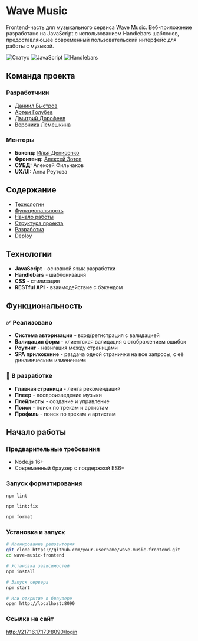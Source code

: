 # Wave Music

Frontend-часть для музыкального сервиса Wave Music. Веб-приложение разработано на JavaScript с использованием Handlebars шаблонов, предоставляющее современный пользовательский интерфейс для работы с музыкой.

![Статус](https://img.shields.io/badge/статус-в_разработке-orange)
![JavaScript](https://img.shields.io/badge/JavaScript-ES6+-yellow)
![Handlebars](https://img.shields.io/badge/Handlebars-шаблонизация-orange)

## Команда проекта

### Разработчики

- [Даниил Быстров](https://github.com/ska66696)
- [Артем Голубев](https://github.com/Xyzdat)
- [Дмитрий Дорофеев](https://github.com/poopaapopa)
- [Вероника Лемешкина](https://github.com/LemeshkinaVeronika)

### Менторы

- **Бэкенд:** [Илья Денисенко](https://github.com/MatiXxD)
- **Фронтенд:** [Алексей Зотов](https://github.com/let-robots-reign)
- **СУБД:** Алексей Фильчаков
- **UX/UI:** Анна Реутова

## Содержание

- [Технологии](#технологии)
- [Функциональность](#функциональность)
- [Начало работы](#начало-работы)
- [Структура проекта](#структура-проекта)
- [Разработка](#разработка)
- [Deploy](#deploy)

## Технологии

- **JavaScript** - основной язык разработки
- **Handlebars** - шаблонизация
- **CSS** - стилизация
- **RESTful API** - взаимодействие с бэкендом

## Функциональность

### ✅ Реализовано

- **Система авторизации** - вход/регистрация с валидацией
- **Валидация форм** - клиентская валидация с отображением ошибок
- **Роутинг** - навигация между страницами
- **SPA приложение** - раздача одной странички на все запросы, с её динамическим изменением

### 🚧 В разработке

- **Главная страница** - лента рекомендаций
- **Плеер** - воспроизведение музыки
- **Плейлисты** - создание и управление
- **Поиск** - поиск по трекам и артистам
- **Профиль** - поиск по трекам и артистам

## Начало работы

### Предварительные требования

- Node.js 16+
- Современный браузер с поддержкой ES6+

### Запуск форматирования

```bash
npm lint

npm lint:fix

npm format
```

### Установка и запуск

```bash
# Клонирование репозитория
git clone https://github.com/your-username/wave-music-frontend.git
cd wave-music-frontend

# Установка зависимостей
npm install

# Запуск сервера
npm start

# Или открытие в браузере
open http://localhost:8090
```

### Ссылка на сайт

http://217.16.17.173:8090/login
